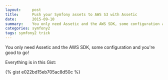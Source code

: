 ```yaml
---
layout:     post
title:      Push your Symfony assets to AWS S3 with Assetic
date:       2015-09-10
summary:    You only need Assetic and the AWS SDK, some configuration and you're good to go !
categories: symfony2
tags: symfony2 trick
---
```


You only need Assetic and the AWS SDK, some configuration and you're good to go!

Everything is in this Gist:

{% gist e022bd15eb705ac8d50c %}
